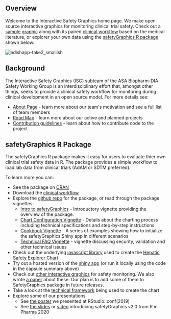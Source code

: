## Overview

Welcome to the Interactive Safety Graphics home page. We make open source interactive graphics for monitoring clinical trial safety. Check out a [sample graphic](https://safetygraphics.github.io/hep-explorer/test-page/example1) along with its paired [clinical workflow](https://github.com/SafetyGraphics/SafetyGraphics.github.io/raw/master/guide/HepExplorerWorkflow_v1_2_1.pdf) based on the medical literature, or explorer your own data using the [safetyGraphics R package](#safetygraphics-r-package) shown below.

![edishapp-take2_smallish](https://user-images.githubusercontent.com/3680095/51296057-e3195380-19df-11e9-971a-430c3be930a4.gif)

## Background

The Interactive Safety Graphics (ISG) subteam of the ASA Biopharm-DIA Safety Working Group is an interdisciplinary effort that, amongst other things, seeks to provide a clinical safety workflow for monitoring during clinical development in an open source model. For more details see:

- [About Page](about) - learn more about our team's motivation and see a full list of team members
- [Road Map](roadmap) - learn more about our active and planned projects
- [Contribution guidelines](https://github.com/SafetyGraphics/SafetyGraphics.github.io/blob/master/CONTRIBUTING.md) - learn about how to contribute code to the project

## safetyGraphics R Package

The safetyGraphics R package makes it easy for users to evaluate thier own clinical trial safety data in R. The package provides a simple workflow to load lab data from clinical trials (AdAM or SDTM preferred).

To learn more you can:

- See the package on [CRAN](https://cran.r-project.org/web/packages/safetyGraphics/index.html)
- Download the [clinical workflow](https://github.com/SafetyGraphics/SafetyGraphics.github.io/raw/master/guide/HepExplorerWorkflow_v1_2_1.pdf)
- Explore the [github repo](https://github.com/SafetyGraphics/safetyGraphics) for the package, or read through the package vignettes: 
  - [Intro to safetyGraphics](https://github.com/SafetyGraphics/SafetyGraphics/wiki/Intro) - Introductory vignette providing the overview of the package.
  - [Chart Configuration Vignette](https://github.com/SafetyGraphics/SafetyGraphics/wiki/ChartConfiguration) - Details about the charting process including technical specifications and step-by-step instructions
  - [Cookbook Vignette](https://github.com/SafetyGraphics/SafetyGraphics/wiki/Cookbook) - A series of examples showing how to initialize the safetyGraphics Shiny app in different scenarios
  - [Technical FAQ Vignette](https://github.com/SafetyGraphics/SafetyGraphics/wiki/TechnicalFAQ) - vignette discussing security, validation and other technical issues
- Check out the underlying [javascript library](https://github.com/SafetyGraphics/hep-explorer) used to create the [Hepatic Safety Explorer Chart](https://safetygraphics.github.io/hep-explorer/test-page/example1)
- Try out a hosted version of the [shiny app](https://jwildfire.shinyapps.io/safetyGraphics/) (or run it locally using the code in the capsule summary above)
- Check out [other interactive graphics](https://rhoinc.github.io/safety-explorer-suite/) for safety monitoring.  We also wrote [a paper](https://journals.sagepub.com/doi/abs/10.1177/2168479018754846) about these. Our plan is to add some of them to SafetyGraphics package in future releases.
- Take a look at the [technical framework](https://user-images.githubusercontent.com/3680095/51296179-6f2b7b00-19e0-11e9-841a-afc2964a7e1a.png) being used to create the chart
- Explore some of our presentations
    - See [the poster](https://github.com/RhoInc/RStudioConf2019-ePoster/) we presented at RStudio::conf(2019) 
    - See [the slides](https://github.com/SafetyGraphics/SafetyGraphics.github.io/raw/master/presentations/SafetyGraphics_RPharma2020.pdf) or [video](https://www.youtube.com/c/RinPharma) introducing safetyGraphics v2.0 from R in Pharma 2020
